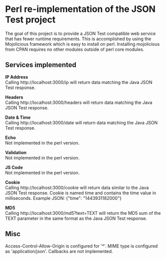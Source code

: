 # Perl re-implementation of the JSON Test project

The goal of this project is to provide a JSON Test compatible web service that has fewer runtime requirements.  This is accomplished by using the Mojolicious framework which is easy to install on perl.  Installing mojolicious from CPAN requires no other modules outside of perl core modules.

## Services implemented
**IP Address**<br>
Calling http://localhost:3000/ip will return data matching the Java JSON Test response.

**Headers**<br>
Calling http://localhost:3000/headers will return data matching the Java JSON Test response.

**Date & Time**<br>
Calling http://localhost:3000/date will return data matching the Java JSON Test response.

**Echo**<br>
Not implemented in the perl version.

**Validation**<br>
Not implemented in the perl version.

**JS Code**<br>
Not implemented in the perl version.

**Cookie**<br>
Calling http://localhost:3000/cookie will return data similar to the Java JSON Test response.  Cookie is named time and contains the time value in milliseconds.  Example JSON:
{"time": "1443931182000"}

**MD5**<br>
Calling http://localhost:3000/md5?text=TEXT will return the MD5 sum of the TEXT parameter in the same format as the Java JSON Test response.

## Misc
Access-Control-Allow-Origin is configured for '*'.
MIME type is configured as 'application/json'.
Callbacks are not implemented.
